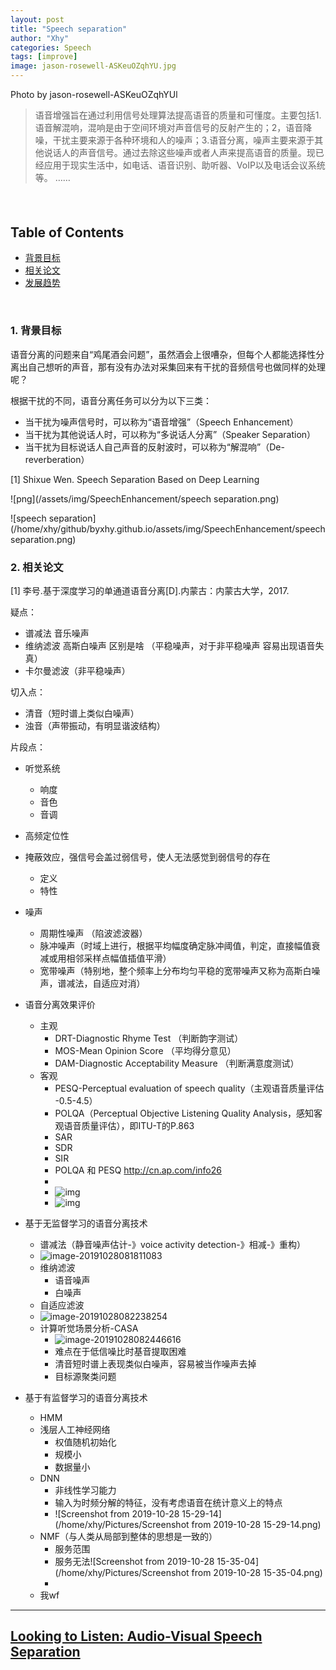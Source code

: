 ```yaml
---
layout: post
title: "Speech separation"
author: "Xhy"
categories: Speech
tags: [improve]
image: jason-rosewell-ASKeuOZqhYU.jpg
---
```


Photo by jason-rosewell-ASKeuOZqhYUl


> 语音增强旨在通过利用信号处理算法提高语音的质量和可懂度。主要包括1.语音解混响，混响是由于空间环境对声音信号的反射产生的；2，语音降噪，干扰主要来源于各种环境和人的噪声；3.语音分离，噪声主要来源于其他说话人的声音信号。通过去除这些噪声或者人声来提高语音的质量。现已经应用于现实生活中，如电话、语音识别、助听器、VoIP以及电话会议系统等。 ……

#### <br />




## Table of Contents

* [背景目标][1]
* [相关论文][2]
* [发展趋势][3]

[1]:	#1
[2]:	#2
[3]: #3



<br />

<h3 id="1"> 1. 背景目标</h3>
语音分离的问题来自“鸡尾酒会问题”，虽然酒会上很嘈杂，但每个人都能选择性分离出自己想听的声音，那有没有办法对采集回来有干扰的音频信号也做同样的处理呢？



根据干扰的不同，语音分离任务可以分为以下三类：

- 当干扰为噪声信号时，可以称为“语音增强”（Speech Enhancement）
- 当干扰为其他说话人时，可以称为“多说话人分离”（Speaker Separation）
- 当干扰为目标说话人自己声音的反射波时，可以称为“解混响”（De-reverberation）



\[1] Shixue Wen. Speech Separation Based on Deep Learning

![png](/assets/img/SpeechEnhancement/speech separation.png)

![speech separation](/home/xhy/github/byxhy.github.io/assets/img/SpeechEnhancement/speech separation.png)





<h3 id="2"> 2. 相关论文</h3>

\[1] 李号.基于深度学习的单通道语音分离[D].内蒙古：内蒙古大学，2017.



疑点：

- 谱减法  音乐噪声
- 维纳滤波 高斯白噪声  区别是啥  （平稳噪声，对于非平稳噪声 容易出现语音失真）
- 卡尔曼滤波（非平稳噪声）





切入点：

- 清音（短时谱上类似白噪声）
- 浊音（声带振动，有明显谐波结构）





片段点：

- 听觉系统

  - 响度
  - 音色
  - 音调

- 高频定位性

- 掩蔽效应，强信号会盖过弱信号，使人无法感觉到弱信号的存在

  - 定义
  - 特性

- 噪声

  - 周期性噪声 （陷波滤波器）
  - 脉冲噪声（时域上进行，根据平均幅度确定脉冲阈值，判定，直接幅值衰减或用相邻采样点幅值插值平滑）
  - 宽带噪声（特别地，整个频率上分布均匀平稳的宽带噪声又称为高斯白噪声，谱减法，自适应对消）

- 语音分离效果评价

  - 主观
    - DRT-Diagnostic Rhyme Test （判断韵字测试）
    - MOS-Mean Opinion Score （平均得分意见）
    - DAM-Diagnostic Acceptability Measure （判断满意度测试）
  - 客观
    - PESQ-Perceptual evaluation of speech quality（主观语音质量评估 -0.5-4.5）
    - POLQA（Perceptual Objective Listening Quality Analysis，感知客观语音质量评估），即ITU-T的P.863
    - SAR
    - SDR
    - SIR
    - POLQA 和 PESQ  http://cn.ap.com/info26
    -
    - ![img](http://cn.ap.com/upfile/image/20190721/20190721171947_81845.png)
    - ![img](http://cn.ap.com/upfile/image/20190721/20190721172427_83811.png)

- 基于无监督学习的语音分离技术

  - 谱减法（静音噪声估计-》voice activity detection-》相减-》重构）
  - ![image-20191028081811083](C:\Users\Administrator\AppData\Roaming\Typora\typora-user-images\image-20191028081811083.png)
  - 维纳滤波
    - 语音噪声
    - 白噪声
  - 自适应滤波
  - ![image-20191028082238254](C:\Users\Administrator\AppData\Roaming\Typora\typora-user-images\image-20191028082238254.png)
  - 计算听觉场景分析-CASA
    - ![image-20191028082446616](C:\Users\Administrator\AppData\Roaming\Typora\typora-user-images\image-20191028082446616.png)
    - 难点在于低信噪比时基音提取困难
    - 清音短时谱上表现类似白噪声，容易被当作噪声去掉
    - 目标源聚类问题



- 基于有监督学习的语音分离技术

  - HMM
  - 浅层人工神经网络
    - 权值随机初始化
    - 规模小
    - 数据量小
  - DNN
    - 非线性学习能力
    - 输入为时频分解的特征，没有考虑语音在统计意义上的特点
    - ![Screenshot from 2019-10-28 15-29-14](/home/xhy/Pictures/Screenshot from 2019-10-28 15-29-14.png)
  - NMF（与人类从局部到整体的思想是一致的）
    - 服务范围
    - 服务无法![Screenshot from 2019-10-28 15-35-04](/home/xhy/Pictures/Screenshot from 2019-10-28 15-35-04.png)
    -
  - 我wf

---

## [Looking to Listen: Audio-Visual Speech Separation](http://ai.googleblog.com/2018/04/looking-to-listen-audio-visual-speech.html)